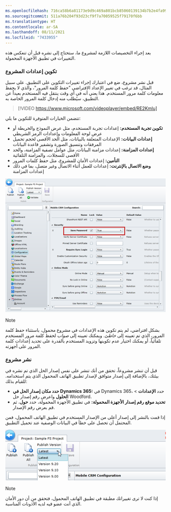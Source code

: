 ```yaml
---
ms.openlocfilehash: 716ca58b6a81173e9d9c469a801bcb85060139134b7b2e4fa99dce66189f907e
ms.sourcegitcommit: 511a76b204f93d23cf9f7a70059525f79170f6bb
ms.translationtype: HT
ms.contentlocale: ar-SA
ms.lasthandoff: 08/11/2021
ms.locfileid: "7433955"
---
```

بعد إجراء التخصيصات اللازمة لمشروع ما، ستحتاج إلى نشره قبل أن تنعكس هذه التغييرات في تطبيق الأجهزة المحمولة.

### <a name="project-settings-configuration"></a>تكوين إعدادات المشروع

قبل نشر مشروع، ضع في اعتبارك إجراء تغييرات التكوين على التطبيق. على سبيل المثال، قد ترغب في تغيير الإعداد الافتراضي "حفظ كلمة المرور"، والذي لا يحفظ معلومات كلمة مرور المستخدم. هذا يعني أنه في أي وقت ينتقل فيه المستخدم بعيداً عن التطبيق، سيُطلب منه إدخال كلمة المرور الخاصة به.

>[!VIDEO https://www.microsoft.com/videoplayer/embed/RE2Kmlu]

تتضمن الخيارات المتوفرة للتكوين ما يلي:

- **تكوين تجربة المستخدم:** إعدادات تجربة المستخدم، مثل عرض النموذج والخريطة أو عرض لوحة المعلومات وإعدادات الرمز الشريطي
- **إعدادات البيانات:** الإعدادات المتعلقة بالبيانات، مثل الحد الأقصى لحجم تحميل المرفقات وتنسيق الصورة وتشفير قاعدة البيانات
- **إعدادات المزامنة:** إعدادات مزامنة البيانات، مثل عوامل تصفية المزامنة، والحد الأقصى للسجلات، والمزامنة التلقائية
- **التأمين:** إعدادات الأمان للمشروع، مثل حفظ كلمات المرور
- **وضع الاتصال بالإنترنت:** إعدادات للعمل أثناء الاتصال وغير متصل، بما في ذلك إعدادات المزامنة

![لقطة شاشة لنافذة تكوين الأجهزة المحمولة مع حقل حفظ كلمة المرور.](../media/MO-Unit5-1.png)

> [!Note]
> بشكل افتراضي، لم يتم تكوين هذه الإعدادات في مشروع محمول، باستثناء حفظ كلمة المرور، الذي تم تعيينه إلى *خاطئ*. ويمكنك تعيينه إلى *صواب* لحفظ كلمة مرور المستخدم تلقائياً، أو يمكنك اختيار عدم تكوينها وتزويد المستخدم بالقدرة على تحديد إعدادات كلمة المرور على أجهزته.

### <a name="publishing-a-project"></a>نشر مشروع

قبل أن تنشر مشروعاً، تحقق من أنك تنشر على نفس إصدار الحل الذي تم نشره في بيئتك، بالإضافة إلى إصدار متوافق لإصدار تطبيق الهاتف المحمول الذي يتم استخدامه. للقيام بذلك:

- **حدد مكان إصدار الحل في Dynamics 365:** في Dynamics 365، حدد **الإعدادات** \> **الحلول** واعرض رقم إصدار حل Woodford.
- **تحديد موقع رقم إصدار الأجهزة المحمولة:** في تطبيق الأجهزة المحمولة، حدد **حول**، ثم قم بعرض رقم الإصدار.

إذا قمت بالنشر إلى إصدار أعلى من الإصدار المستخدم في تطبيق الهاتف المحمول، فمن المحتمل أن تحصل على خطأ في البيانات الوصفية عند تحميل التطبيق.

![لقطة شاشة للإصدارات المنشورة مع تحديد الأحدث.](../media/MO-Unit5-2.png)

> [!Note]
> إذا كنت لا ترى تغييراتك مطبقة في تطبيق الهاتف المحمول، فتحقق من أن دور الأمان الذي أنت عضو فيه لديه الأذونات المناسبة.
